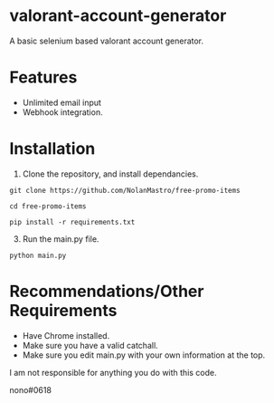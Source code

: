 # valorant-account-generator
A basic selenium based valorant account generator.


# Features
- Unlimited email input
- Webhook integration.


# Installation

1. Clone the repository, and install dependancies.

``
git clone https://github.com/NolanMastro/free-promo-items
``

``
cd free-promo-items
``

``
pip install -r requirements.txt
``

3. Run the main.py file.

``
python main.py
``

# Recommendations/Other Requirements
- Have Chrome installed.
- Make sure you have a valid catchall.
- Make sure you edit main.py with your own information at the top.





I am not responsible for anything you do with this code.



nono#0618
